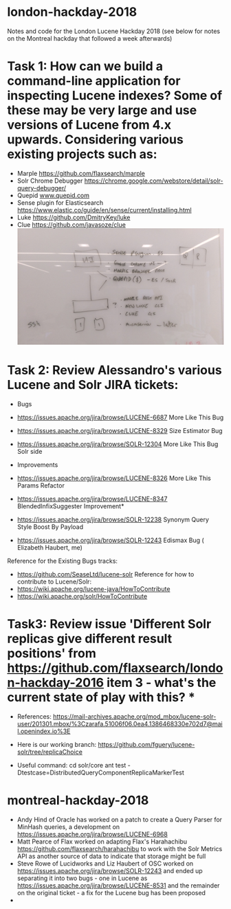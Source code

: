 # london-hackday-2018
Notes and code for the London Lucene Hackday 2018 (see below for notes on the Montreal hackday that followed a week afterwards)

# Task 1: How can we build a command-line application for inspecting Lucene indexes? Some of these may be very large and use versions of Lucene from 4.x upwards. Considering various existing projects such as:
* Marple https://github.com/flaxsearch/marple
* Solr Chrome Debugger https://chrome.google.com/webstore/detail/solr-query-debugger/
* Quepid www.quepid.com
* Sense plugin for Elasticsearch https://www.elastic.co/guide/en/sense/current/installing.html
* Luke https://github.com/DmitryKey/luke
* Clue https://github.com/javasoze/clue
![whiteboard1](https://github.com/flaxsearch/london-hackday-2018/blob/master/IMAG2335.jpg)

# Task 2: Review Alessandro's various Lucene and Solr JIRA tickets:
* Bugs
* https://issues.apache.org/jira/browse/LUCENE-6687 More Like This Bug
* https://issues.apache.org/jira/browse/LUCENE-8329 Size Estimator Bug
* https://issues.apache.org/jira/browse/SOLR-12304 More Like This Bug Solr side

* Improvements
* https://issues.apache.org/jira/browse/LUCENE-8326 More Like This Params Refactor
* https://issues.apache.org/jira/browse/LUCENE-8347 BlendedInfixSuggester Improvement* 
* https://issues.apache.org/jira/browse/SOLR-12238 Synonym Query Style Boost By Payload
* https://issues.apache.org/jira/browse/SOLR-12243 Edismax Bug ( Elizabeth Haubert, me)

Reference for the Existing Bugs tracks:
* https://github.com/SeaseLtd/lucene-solr
Reference for how to contribute to Lucene/Solr:
* https://wiki.apache.org/lucene-java/HowToContribute
* https://wiki.apache.org/solr/HowToContribute

# Task3: Review issue 'Different Solr replicas give different result positions' from https://github.com/flaxsearch/london-hackday-2016 item 3 - what's the current state of play with this? *

* References: https://mail-archives.apache.org/mod_mbox/lucene-solr-user/201301.mbox/%3Czarafa.51006f06.0ea4.1386468330e702d7@mail.openindex.io%3E

* Here is our working branch: https://github.com/fguery/lucene-solr/tree/replicaChoice

* Useful command: cd solr/core ant test -Dtestcase=DistributedQueryComponentReplicaMarkerTest

# montreal-hackday-2018

* Andy Hind of Oracle has worked on a patch to create a Query Parser for MinHash queries, a development on https://issues.apache.org/jira/browse/LUCENE-6968
* Matt Pearce of Flax worked on adapting Flax's Harahachibu https://github.com/flaxsearch/harahachibu to work with the Solr Metrics API as another source of data to indicate that storage might be full
* Steve Rowe of Lucidworks and Liz Haubert of OSC worked on https://issues.apache.org/jira/browse/SOLR-12243 and ended up separating it into two bugs - one in Lucene as https://issues.apache.org/jira/browse/LUCENE-8531 and the remainder on the original ticket - a fix for the Lucene bug has been proposed
* 
